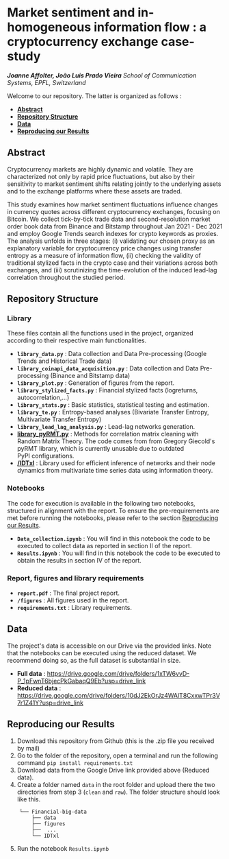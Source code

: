 # Market sentiment and in-homogeneous information flow : a cryptocurrency exchange case-study

***Joanne Affolter, João Luis Prado Vieira***
*School of Communication Systems, EPFL, Switzerland*

Welcome to our repository. The latter is organized as follows : 
- [**Abstract**](#Abstract)
- [**Repository Structure**](#repository-structure)
- [**Data**](#data)
- [**Reproducing our Results**](#reproducing-our-results)


## Abstract
Cryptocurrency markets are highly dynamic and volatile. They are characterized not only by rapid price fluctuations, but also by their sensitivity to market sentiment shifts relating jointly to the underlying assets and to the exchange platforms where these assets are traded. 

This study examines how market sentiment fluctuations influence changes in currency quotes across different cryptocurrency exchanges, focusing on Bitcoin. We collect tick-by-tick trade data and second-resolution market order book data from Binance and Bitstamp throughout Jan 2021 - Dec 2021 and employ Google Trends search indexes for crypto keywords as proxies. The analysis unfolds in three stages: (i) validating our chosen proxy as an explanatory variable for cryptocurrency price changes using transfer entropy as a measure of information flow, (ii) checking the validity of traditional stylized facts in the crypto case and their variations across both exchanges, and (iii) scrutinizing the time-evolution of the induced lead-lag correlation throughout the studied period.

## Repository Structure

### Library 

These files contain all the functions used in the project, organized according to their respective main functionalities.

- **`library_data.py`** : Data collection and Data Pre-processing (Google Trends and Historical Trade data)
- **`library_coinapi_data_acquisition.py`** : Data collection and Data Pre-processing (Binance and Bitstamp data)
- **`library_plot.py`** : Generation of figures from the report. 
- **`library_stylized_facts.py`** : Financial stylized facts (logreturns, autocorrelation,...)
- **`library_stats.py`** : Basic statistics, statistical testing and estimation. 
- **`library_te.py`** : Entropy-based analyses (Bivariate Transfer Entropy, Multivariate Transfer Entropy)
- **`library_lead_lag_analysis.py`** : Lead-lag networks generation.
- **[library_pyRMT.py](https://github.com/GGiecold/pyRMT )** : Methods for correlation matrix cleaning with Random Matrix Theory. The code comes from  from Gregory Giecold's pyRMT library, which is currently unusable due to outdated PyPI configurations.
- **[/IDTxl](https://github.com/pwollstadt/IDTxl)** : Library used for efficient inference of networks and their node dynamics from multivariate time series data using information theory. 

### Notebooks
The code for execution is available in the following two notebooks, structured in alignment with the report. To ensure the pre-requirements are met before running the notebooks, please refer to the section [Reproducing our Results](#reproducing-our-results).

- **`Data_collection.ipynb`** : You will find in this notebook the code to be executed to collect data as reported in section II of the report.
- **`Results.ipynb`** : You will find in this notebook the code to be executed to obtain the results in section IV of the report.

### Report, figures and library requirements

- **`report.pdf`** : The final project report. 
- **`/figures`** : All figures used in the report. 
- **`requirements.txt`** : Library requirements. 

## Data 

The project's data is accessible on our Drive via the provided links. Note that the notebooks can be executed using the reduced dataset. We recommend doing so, as the full dataset is substantial in size.

- **Full data** : https://drive.google.com/drive/folders/1xTW6vvD-P_1pFwnT6bjecPkGabaqQ9Eb?usp=drive_link
- **Reduced data** : https://drive.google.com/drive/folders/10dJ2EkOrJz4WAlT8CxxwTPr3V7r1Z41Y?usp=drive_link



## Reproducing our Results

1. Download this repository from Github (this is the .zip file you received by mail)
2. Go to the folder of the repository, open a terminal and run the following command 
    `pip install requirements.txt`
3. Download data from the Google Drive link provided above (Reduced data). 
4. Create a folder named `data` in the root folder and upload there the two directories from step 3 (`clean` and `raw`). The folder structure should look like this. 
```
    └── Financial-big-data
        ├── data
        ├── figures
        ├──  ...
        └── IDTxl
```
5. Run the notebook `Results.ipynb`

